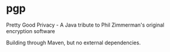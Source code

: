 # pgp
Pretty Good Privacy - A Java tribute to Phil Zimmerman's original encryption software

Building through Maven, but no external dependencies.
